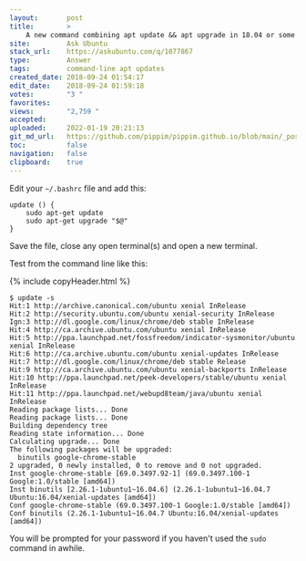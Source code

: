 ```yaml
---
layout:       post
title:        >
    A new command combining apt update && apt upgrade in 18.04 or some later beta?
site:         Ask Ubuntu
stack_url:    https://askubuntu.com/q/1077867
type:         Answer
tags:         command-line apt updates
created_date: 2018-09-24 01:54:17
edit_date:    2018-09-24 01:59:18
votes:        "3 "
favorites:    
views:        "2,759 "
accepted:     
uploaded:     2022-01-19 20:21:13
git_md_url:   https://github.com/pippim/pippim.github.io/blob/main/_posts/2018/2018-09-24-A-new-command-combining-apt-update-^^-apt-upgrade-in-18.04-or-some-later-beta^.md
toc:          false
navigation:   false
clipboard:    true
---
```


Edit your `~/.bashrc` file and add this:

``` 
update () {
    sudo apt-get update
    sudo apt-get upgrade "$@"
}
```

Save the file, close any open terminal(s) and open a new terminal.

Test from the command line like this:

{% include copyHeader.html %}
``` 
$ update -s
Hit:1 http://archive.canonical.com/ubuntu xenial InRelease
Hit:2 http://security.ubuntu.com/ubuntu xenial-security InRelease                          
Ign:3 http://dl.google.com/linux/chrome/deb stable InRelease                               
Hit:4 http://ca.archive.ubuntu.com/ubuntu xenial InRelease                                 
Hit:5 http://ppa.launchpad.net/fossfreedom/indicator-sysmonitor/ubuntu xenial InRelease    
Hit:6 http://ca.archive.ubuntu.com/ubuntu xenial-updates InRelease                         
Hit:7 http://dl.google.com/linux/chrome/deb stable Release                                 
Hit:9 http://ca.archive.ubuntu.com/ubuntu xenial-backports InRelease                       
Hit:10 http://ppa.launchpad.net/peek-developers/stable/ubuntu xenial InRelease
Hit:11 http://ppa.launchpad.net/webupd8team/java/ubuntu xenial InRelease       
Reading package lists... Done                      
Reading package lists... Done
Building dependency tree       
Reading state information... Done
Calculating upgrade... Done
The following packages will be upgraded:
  binutils google-chrome-stable
2 upgraded, 0 newly installed, 0 to remove and 0 not upgraded.
Inst google-chrome-stable [69.0.3497.92-1] (69.0.3497.100-1 Google:1.0/stable [amd64])
Inst binutils [2.26.1-1ubuntu1~16.04.6] (2.26.1-1ubuntu1~16.04.7 Ubuntu:16.04/xenial-updates [amd64])
Conf google-chrome-stable (69.0.3497.100-1 Google:1.0/stable [amd64])
Conf binutils (2.26.1-1ubuntu1~16.04.7 Ubuntu:16.04/xenial-updates [amd64])
```

You will be prompted for your password if you haven't used the `sudo` command in awhile.


